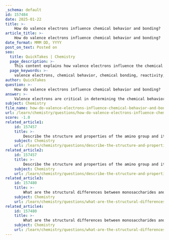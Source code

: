 ```yaml
---
_schema: default
id: 157484
date: 2025-01-22
title: >-
    How do valence electrons influence chemical behavior and bonding?
article_title: >-
    How do valence electrons influence chemical behavior and bonding?
date_format: MMM DD, YYYY
post_on_text: Posted on
seo:
  title: QuickTakes | Chemistry
  page_description: >-
    This content explains how valence electrons influence the chemical behavior and bonding of atoms, including their reactivity, types of bonds formed, and implications for molecular geometry and chemical properties.
  page_keywords: >-
    valence electrons, chemical behavior, chemical bonding, reactivity, covalent bonds, ionic bonds, electrostatic interactions, molecular geometry, VSEPR theory, chemical properties, periodic table, atoms, outer shell, electron configuration
author: QuickTakes
question: >-
    How do valence electrons influence chemical behavior and bonding?
answer: >-
    Valence electrons are critical in determining the chemical behavior and bonding of atoms. These electrons reside in the outermost shell of an atom and are primarily responsible for the atom's reactivity and the types of chemical bonds it can form. Here’s a detailed explanation of how valence electrons influence chemical behavior and bonding:\n\n1. **Reactivity**: The number of valence electrons directly affects an atom's reactivity. Atoms with a full outer shell, such as the noble gases (e.g., helium, neon), are generally inert and do not readily react with other elements. In contrast, atoms with one or two electrons in their outer shell, like alkali metals (e.g., lithium, sodium), are highly reactive because they tend to lose these electrons easily to achieve a stable electron configuration.\n\n2. **Types of Bonds**: Valence electrons determine the types of chemical bonds that can form between atoms:\n   - **Covalent Bonds**: Atoms can share valence electrons to form covalent bonds. For example, carbon, which has four valence electrons, can form four covalent bonds with other atoms, allowing for a diverse range of molecular structures.\n   - **Ionic Bonds**: Atoms can also transfer valence electrons to one another, resulting in the formation of ions. For instance, sodium (with one valence electron) can lose that electron to chlorine (which has seven valence electrons), resulting in the formation of Na⁺ and Cl⁻ ions, which are held together by ionic bonds.\n\n3. **Electrostatic Interactions**: The interactions between valence electrons of different atoms lead to various types of bonds, including hydrogen bonds and Van der Waals forces. These interactions are essential in biological systems and molecular interactions, influencing the structure and function of biomolecules.\n\n4. **Molecular Geometry**: The arrangement of valence electrons around an atom influences its molecular geometry. The VSEPR (Valence Shell Electron Pair Repulsion) theory explains how electron pairs (bonding and lone pairs) repel each other, leading to specific shapes of molecules, which in turn affects their chemical properties and reactivity.\n\n5. **Chemical Properties**: The presence and arrangement of valence electrons also dictate the chemical properties of elements, such as acidity, basicity, and oxidation states. For example, elements with similar valence electron configurations often exhibit similar chemical behaviors, leading to the classification of elements into groups in the periodic table.\n\nIn summary, valence electrons are fundamental to understanding chemical bonding and behavior. They dictate how atoms interact, the types of bonds they form, and the resulting molecular structures and properties, ultimately influencing the reactivity and characteristics of various substances.
subject: Chemistry
file_name: how-do-valence-electrons-influence-chemical-behavior-and-bonding.md
url: /learn/chemistry/questions/how-do-valence-electrons-influence-chemical-behavior-and-bonding
score: -1.0
related_article1:
    id: 157457
    title: >-
        Describe the structure and properties of the amino group and its role in amino acids.
    subject: Chemistry
    url: /learn/chemistry/questions/describe-the-structure-and-properties-of-the-amino-group-and-its-role-in-amino-acids
related_article2:
    id: 157457
    title: >-
        Describe the structure and properties of the amino group and its role in amino acids.
    subject: Chemistry
    url: /learn/chemistry/questions/describe-the-structure-and-properties-of-the-amino-group-and-its-role-in-amino-acids
related_article3:
    id: 157480
    title: >-
        What are the structural differences between monosaccharides and polysaccharides?
    subject: Chemistry
    url: /learn/chemistry/questions/what-are-the-structural-differences-between-monosaccharides-and-polysaccharides
related_article4:
    id: 157480
    title: >-
        What are the structural differences between monosaccharides and polysaccharides?
    subject: Chemistry
    url: /learn/chemistry/questions/what-are-the-structural-differences-between-monosaccharides-and-polysaccharides
---
```


&nbsp;
